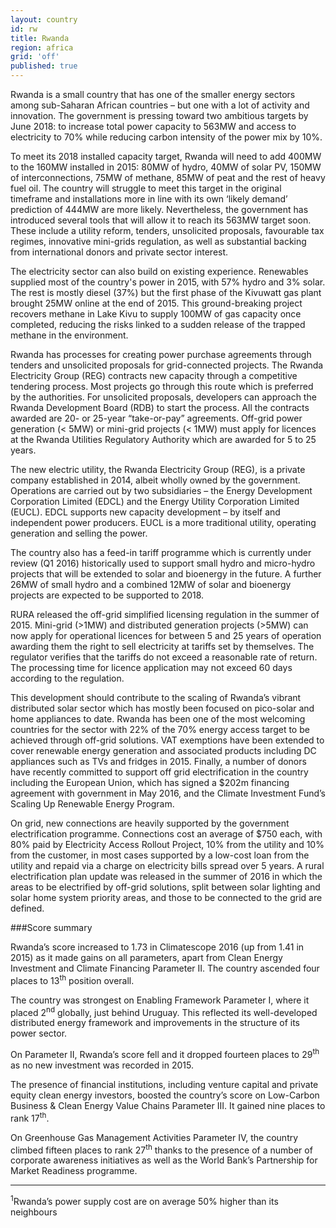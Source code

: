 ```yaml
---
layout: country
id: rw
title: Rwanda
region: africa
grid: 'off'
published: true
---
```


Rwanda is a small country that has one of the smaller energy sectors among sub-Saharan African countries – but one with a lot of activity and innovation. The government is pressing toward two ambitious targets by June 2018: to increase total power capacity to 563MW and access to electricity to 70% while reducing carbon intensity of the power mix by 10%.

To meet its 2018 installed capacity target, Rwanda will need to add 400MW to the 160MW installed in 2015: 80MW of hydro, 40MW of solar PV, 150MW of interconnections, 75MW of methane, 85MW of peat and the rest of heavy fuel oil. The country will struggle to meet this target in the original timeframe and installations more in line with its own ‘likely demand’ prediction of 444MW are more likely.
Nevertheless, the government has introduced several tools that will allow it to reach its 563MW target soon. These include a utility reform, tenders, unsolicited proposals, favourable tax regimes, innovative mini-grids regulation, as well as substantial backing from international donors and private sector interest.

The electricity sector can also build on existing experience. Renewables supplied most of the country's power in 2015, with 57% hydro and 3% solar. The rest is mostly diesel (37%) but the first phase of the Kivuwatt gas plant brought 25MW online at the end of 2015. This ground-breaking project recovers methane in Lake Kivu to supply 100MW of gas capacity once completed, reducing the risks linked to a sudden release of the trapped methane in the environment.

Rwanda has processes for creating power purchase agreements through tenders and unsolicited proposals for grid-connected projects. The Rwanda Electricity Group (REG) contracts new capacity through a competitive tendering process. Most projects go through this route which is preferred by the authorities. For unsolicited proposals, developers can approach the Rwanda Development Board (RDB) to start the process. All the contracts awarded are 20- or 25-year “take-or-pay” agreements. Off-grid power generation (< 5MW) or mini-grid projects (< 1MW) must apply for licences at the Rwanda Utilities Regulatory Authority which are awarded for 5 to 25 years.

The new electric utility, the Rwanda Electricity Group (REG), is a private company established in 2014, albeit wholly owned by the government. Operations are carried out by two subsidiaries – the Energy Development Corporation Limited (EDCL) and the Energy Utility Corporation Limited (EUCL). EDCL supports new capacity development – by itself and independent power producers. EUCL is a more traditional utility, operating generation and selling the power.

The country also has a feed-in tariff programme which is currently under review (Q1 2016) historically used to support small hydro and micro-hydro projects that will be extended to solar and bioenergy in the future. A further 26MW of small hydro and a combined 12MW of solar and bioenergy projects are expected to be supported to 2018.

RURA released the off-grid simplified licensing regulation in the summer of 2015. Mini-grid (>1MW) and distributed generation projects (>5MW) can now apply for operational licences for between 5 and 25 years of operation awarding them the right to sell electricity at tariffs set by themselves. The regulator verifies that the tariffs do not exceed a reasonable rate of return. The processing time for licence application may not exceed 60 days according to the regulation.

This development should contribute to the scaling of Rwanda’s vibrant distributed solar sector which has mostly been focused on pico-solar and home appliances to date. Rwanda has been one of the most welcoming countries for the sector with 22% of the 70% energy access target to be achieved through off-grid solutions. VAT exemptions have been extended to cover renewable energy generation and associated products including DC appliances such as TVs and fridges in 2015. Finally, a number of donors have recently committed to support off grid electrification in the country including the European Union, which has signed a $202m financing agreement with government in May 2016, and the Climate Investment Fund’s Scaling Up Renewable Energy Program.

On grid, new connections are heavily supported by the government electrification programme. Connections cost an average of $750 each, with 80% paid by Electricity Access Rollout Project, 10% from the utility and 10% from the customer, in most cases supported by a low-cost loan from the utility and repaid via a charge on electricity bills spread over 5 years. A rural electrification plan update was released in the summer of 2016 in which the areas to be electrified by off-grid solutions, split between solar lighting and solar home system priority areas, and those to be connected to the grid are defined.

 
###Score summary

Rwanda’s score increased to 1.73 in Climatescope 2016 (up from 1.41 in 2015) as it made gains on all parameters, apart from Clean Energy Investment and Climate Financing Parameter II. The country ascended four places to 13<sup>th</sup> position overall.

The country was strongest on Enabling Framework Parameter I, where it placed 2<sup>nd</sup> globally, just behind Uruguay. This reflected its well-developed distributed energy framework and improvements in the structure of its power sector.

On Parameter II, Rwanda’s score fell and it dropped fourteen places to 29<sup>th</sup> as no new investment was recorded in 2015. 

The presence of financial institutions, including venture capital and private equity clean energy investors, boosted the country’s score on Low-Carbon Business & Clean Energy Value Chains Parameter III. It gained nine places to rank 17<sup>th</sup>.

On Greenhouse Gas Management Activities Parameter IV, the country climbed fifteen places to rank 27<sup>th</sup> thanks to the presence of a number of corporate awareness initiatives as well as the World Bank’s Partnership for Market Readiness programme.

____________________________________________________
<sup>1</sup>Rwanda’s power supply cost are on average 50% higher than its neighbours
